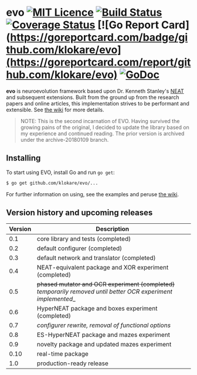 evo [![MIT Licence](https://badges.frapsoft.com/os/mit/mit.png?v=103)](https://opensource.org/licenses/mit-license.php) [![Build Status](https://travis-ci.org/klokare/evo.svg?branch=master)](https://travis-ci.org/klokare/evo) [![Coverage Status](https://coveralls.io/repos/github/klokare/evo/badge.svg)](https://coveralls.io/github/klokare/evo) [![Go Report Card](https://goreportcard.com/badge/github.com/klokare/evo](https://goreportcard.com/report/github.com/klokare/evo) [![GoDoc](https://godoc.org/github.com/klokare/evo?status.svg)](https://godoc.org/github.com/klokare/evo)
====

**evo** is neuroevolution framework based upon Dr. Kenneth Stanley's [NEAT](https://www.cs.ucf.edu/~kstanley/neat.html) and subsequent extensions. Built from the ground up from the research papers and online articles, this implementation strives to be performant and extensible. See [the wiki](https://github.com/klokare/evo/wiki) for more details.

> NOTE: This is the second incarnation of EVO. Having survived the growing pains of the original, I decided to update the library based on my experience and continued reading. The prior version is archived under the archive-20180109 branch.

## Installing
To start using EVO, install Go and run `go get`:

```sh
$ go get github.com/klokare/evo/...
```

For further information on using, see the examples and peruse [the wiki](https://github.com/klokare/evo/wiki).

## Version history and upcoming releases
Version|Description
-------|-----------
0.1|core library and tests (completed)
0.2|default configurer (completed)
0.3|default network and translator (completed)
0.4|NEAT-equivalent package and XOR experiment (completed)
0.5|~~phased mutator and OCR experiment (completed)~~ _temporarily removed until better OCR experiment implemented__
0.6|HyperNEAT package and boxes experiment (completed)
0.7|*configurer rewrite, removal of functional options*
0.8|ES-HyperNEAT package and mazes experiment
0.9|novelty package and updated mazes experiment
0.10|real-time package
1.0|production-ready release